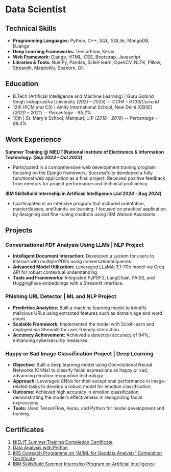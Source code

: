 # Data Scientist

## Technical Skills
- **Programming Languages:** Python, C++, SQL, SQLite, MongoDB, DJango
- **Deep Learning Frameworks:** TensorFlow, Keras
- **Web Framework:** Django, HTML, CSS, Bootstrap, Javascript
- **Libraries & Tools:** NumPy, Pandas, Scikit-learn, OpenCV, NLTK, Pillow, Streamlit, Matplotlib, Seaborn, Git

## Education
- B.Tech (Artificial Intelligence and Machine Learning) | Guru Gobind Singh Indraprastha University (_2021 – 2025_)
  -- *CGPA - 9.103(Current)*             		
- 12th (PCM and CS)	| Amity International School, New Delhi (CBSE) (_2020 – 2021_)
  -- *Percentage - 95.2%*            		
- 10th | St. Mary's School, Mainpuri, U.P (_2018 - 2019_)
  -- *Percentage - 88.3%*

## Work Experience
**Summer Training @ NIELIT(National Institute of Electronics & Information Technology. (_Sep 2023 – Oct 2023_)**
- Participated in a comprehensive web development training program focusing on the Django framework. Successfully developed a fully functional web application as a final project. Received positive feedback from mentors for project performance and technical proficiency.

**IBM SkillsBuild Internship in Artificial Intelligence (_Jul 2024 - Aug 2024_)**
- I participated in an intensive program that included orientation, masterclasses, and hands-on learning. I focused on practical application by designing and fine-tuning chatbots using IBM Watson Assistants.

## Projects
###  Conversational PDF Analysis Using LLMs | NLP Project
- **Intelligent Document Interaction:** Developed a system for users to interact with multiple PDFs using conversational queries.
- **Advanced Model Utilization:** Leveraged LLaMA-3.1-70b model via Groq API for robust contextual understanding.
- **Tools and Frameworks:** Integrated PyPDF2, LangChain, FAISS, and HuggingFace embeddings with a Streamlit interface.

### Phishing URL Detector | ML and NLP Project
- **Predictive Analytics:** Built a machine learning model to identify malicious URLs using extracted features such as domain age and word count.
- **Scalable Framework:** Implemented the model with Scikit-learn and deployed via Streamlit for user-friendly interaction.
- **Accuracy Achievement:** Achieved a detection accuracy of 94%, enhancing cybersecurity measures.

### Happy or Sad Image Classification Project | Deep Learning
- **Objective:** Built a deep learning model using Convolutional Neural Networks (CNNs) to classify facial expressions as happy or sad, advancing emotion recognition technology.
- **Approach:** Leveraged CNNs for their exceptional performance in image-related tasks to develop a robust model for emotion classification.
- **Outcome:** Achieved high accuracy in emotion classification, demonstrating the model’s effectiveness in recognizing facial expressions.
- **Tools:** Used TensorFlow, Keras, and Python for model development and training.

## Certificates
1. [NIELIT Summer Training Completion Certificate](https://drive.google.com/file/d/1hePV0abxq420zPjgyaQcL2f4Hnjaa_On/view)
2. [Data Analysis with Python](https://www.freecodecamp.org/certification/fcc35c8da7a-592c-4af0-a4a7-250e5c914cc7/data-analysis-with-python-v7)
3. [IIRS Outreach Programme on “AI/ML for Geodata Analysis” Completion Certificate](https://drive.google.com/file/d/1PgBD4kJLrKgeWVgXk6k1-v07tONKiB8C/view)
4. [IBM SkillsBuild Summer Internship Program on Artificial Intelligence](https://drive.google.com/file/d/11kfzDmma1Vmkpy4U3Od8MlP8_F_co1nb/view)
